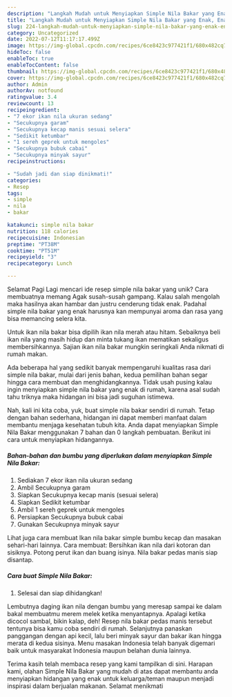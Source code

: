 ```yaml
---
description: "Langkah Mudah untuk Menyiapkan Simple Nila Bakar yang Enak, Enak"
title: "Langkah Mudah untuk Menyiapkan Simple Nila Bakar yang Enak, Enak"
slug: 224-langkah-mudah-untuk-menyiapkan-simple-nila-bakar-yang-enak-enak
category: Uncategorized
date: 2022-07-12T11:17:17.499Z
image: https://img-global.cpcdn.com/recipes/6ce8423c977421f1/680x482cq70/simple-nila-bakar-foto-resep-utama.jpg
hideToc: false
enableToc: true
enableTocContent: false
thumbnail: https://img-global.cpcdn.com/recipes/6ce8423c977421f1/680x482cq70/simple-nila-bakar-foto-resep-utama.jpg
cover: https://img-global.cpcdn.com/recipes/6ce8423c977421f1/680x482cq70/simple-nila-bakar-foto-resep-utama.jpg
author: Admin
authorAv: notfound
ratingvalue: 3.4
reviewcount: 13
recipeingredient:
- "7 ekor ikan nila ukuran sedang"
- "Secukupnya garam"
- "Secukupnya kecap manis sesuai selera"
- "Sedikit ketumbar"
- "1 sereh geprek untuk mengoles"
- "Secukupnya bubuk cabai"
- "Secukupnya minyak sayur"
recipeinstructions:

- "Sudah jadi dan siap dinikmati!"
categories:
- Resep
tags:
- simple
- nila
- bakar

katakunci: simple nila bakar 
nutrition: 118 calories
recipecuisine: Indonesian
preptime: "PT38M"
cooktime: "PT51M"
recipeyield: "3"
recipecategory: Lunch

---
```



Selamat Pagi Lagi mencari ide resep simple nila bakar yang unik? Cara membuatnya memang Agak susah-susah gampang. Kalau salah mengolah maka hasilnya akan hambar dan justru cenderung tidak enak. Padahal simple nila bakar yang enak harusnya kan mempunyai aroma dan rasa yang bisa memancing selera kita.


Untuk ikan nila bakar bisa dipilih ikan nila merah atau hitam. Sebaiknya beli ikan nila yang masih hidup dan minta tukang ikan mematikan sekaligus membersihkannya. Sajian ikan nila bakar mungkin seringkali Anda nikmati di rumah makan.

Ada beberapa hal yang sedikit banyak mempengaruhi kualitas rasa dari simple nila bakar, mulai dari jenis bahan, kedua pemilihan bahan segar hingga cara membuat dan menghidangkannya. Tidak usah pusing kalau ingin menyiapkan simple nila bakar yang enak di rumah, karena asal sudah tahu triknya maka hidangan ini bisa jadi suguhan istimewa.


Nah, kali ini kita coba, yuk, buat simple nila bakar sendiri di rumah. Tetap dengan bahan sederhana, hidangan ini dapat memberi manfaat dalam membantu menjaga kesehatan tubuh kita. Anda dapat menyiapkan Simple Nila Bakar menggunakan 7 bahan dan 0 langkah pembuatan. Berikut ini cara untuk menyiapkan hidangannya.

<!--inarticleads1-->

##### Bahan-bahan dan bumbu yang diperlukan dalam menyiapkan Simple Nila Bakar:

1. Sediakan 7 ekor ikan nila ukuran sedang
1. Ambil Secukupnya garam
1. Siapkan Secukupnya kecap manis (sesuai selera)
1. Siapkan Sedikit ketumbar
1. Ambil 1 sereh geprek untuk mengoles
1. Persiapkan Secukupnya bubuk cabai
1. Gunakan Secukupnya minyak sayur


Lihat juga cara membuat Ikan nila bakar simple bumbu kecap dan masakan sehari-hari lainnya. Cara membuat: Bersihkan ikan nila dari kotoran dan sisiknya. Potong perut ikan dan buang isinya. Nila bakar pedas manis siap disantap. 

<!--inarticleads2-->

##### Cara buat Simple Nila Bakar:


1. Selesai dan siap dihidangkan!

Lembutnya daging ikan nila dengan bumbu yang meresap sampai ke dalam bakal membuatmu merem melek ketika menyantapnya. Apalagi ketika dicocol sambal, bikin kalap, deh! Resep nila bakar pedas manis tersebut tentunya bisa kamu coba sendiri di rumah. Selanjutnya panaskan panggangan dengan api kecil, lalu beri minyak sayur dan bakar ikan hingga merata di kedua sisinya. Menu masakan Indonesia telah banyak digemari baik untuk masyarakat Indonesia maupun belahan dunia lainnya. 

Terima kasih telah membaca resep yang kami tampilkan di sini. Harapan kami, olahan Simple Nila Bakar yang mudah di atas dapat membantu anda menyiapkan hidangan yang enak untuk keluarga/teman maupun menjadi inspirasi dalam berjualan makanan. Selamat menikmati
